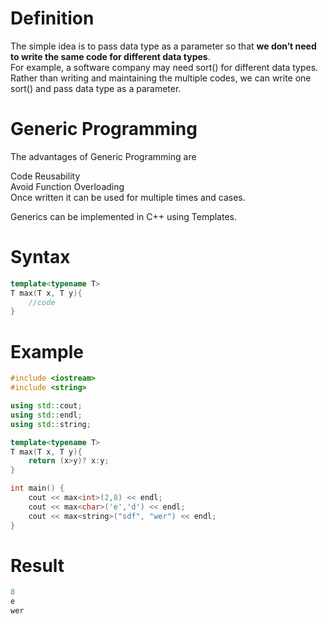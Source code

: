 # Definition
The simple idea is to pass data type as a parameter so that **we don’t need to write the same code for different data types**.   
For example, a software company may need sort() for different data types.   
Rather than writing and maintaining the multiple codes, we can write one sort() and pass data type as a parameter.

# Generic Programming
The advantages of Generic Programming are

Code Reusability  
Avoid Function Overloading  
Once written it can be used for multiple times and cases.  

Generics can be implemented in C++ using Templates.

# Syntax
```cpp
template<typename T>
T max(T x, T y){
    //code
}
```

# Example
```cpp
#include <iostream>
#include <string>

using std::cout;
using std::endl;
using std::string;

template<typename T>
T max(T x, T y){
    return (x>y)? x:y;
}

int main() {
    cout << max<int>(2,8) << endl;
    cout << max<char>('e','d') << endl;
    cout << max<string>("sdf", "wer") << endl;
}
```
# Result
```cpp
8                                                                                                                       
e                                                                                                                       
wer   
```
